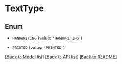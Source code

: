 # TextType


## Enum

* `HANDWRITING` (value: `'HANDWRITING'`)

* `PRINTED` (value: `'PRINTED'`)

[[Back to Model list]](../README.md#documentation-for-models) [[Back to API list]](../README.md#documentation-for-api-endpoints) [[Back to README]](../README.md)


